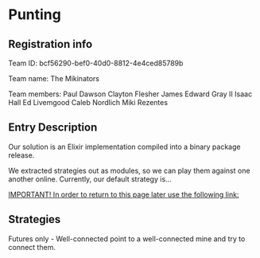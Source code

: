 # Punting

## Registration info ##

Team ID: bcf56290-bef0-40d0-8812-4e4ced85789b

Team name: The Mikinators

Team members:
Paul Dawson
Clayton Flesher
James Edward Gray II
Isaac Hall
Ed Livemgood
Caleb Nordlich
Miki Rezentes

## Entry Description

Our solution is an Elixir implementation compiled into a binary package release.

We extracted strategies out as modules, so we can play them against one another online. Currently, our default strategy is...

[IMPORTANT! In order to return to this page later use the following link:](http://punter.inf.ed.ac.uk:9000/update/?token=bcf56290-bef0-40d0-8812-4e4ced85789b)

## Strategies

Futures only - Well-connected point to a well-connected mine and try to connect them.
